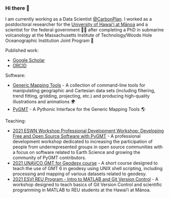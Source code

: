 ### Hi there 👋

I am currently working as a Data Scientist [@CarbonPlan](https://carbonplan.org/).
I worked as a postdoctoral researcher for the [University of Hawaiʻi at Mānoa](https://manoa.hawaii.edu/)
and a scientist for the federal government :technologist: after
completing a PhD in submarine volcanology at the Massachusetts Institute
of Technology/Woods Hole Oceanographic Institution Joint Program :volcano:

Published work:

- [Google Scholar](https://scholar.google.com/citations?user=pEVL_ocAAAAJ)
- [ORCID](https://orcid.org/0000-0003-0180-8928)

Software:

- [Generic Mapping Tools](https://github.com/GenericMappingTools/gmt) - A
  collection of command-line tools for manipulating geographic and Cartesian
  data sets (including filtering, trend fitting, gridding, projecting, etc.)
  and producing high-quality illustrations and animations :earth_africa:
- [PyGMT](https://github.com/GenericMappingTools/pygmt) - A Pythonic Interface
  for the Generic Mapping Tools :earth_americas:

Teaching:

- [2021 ESWN Workshop Professional Development Workshop: Developing Free and Open Source Software with PyGMT](https://github.com/GenericMappingTools/2021-eswn-pygmt-workshop) - A professional development workshop dedicated to increasing the participation of people
  from underrepresented groups in open source communities with a focus on software related to Earth Science and growing
  the community of PyGMT contributors.
- [2021 UNAVCO GMT for Geodesy course](https://github.com/GenericMappingTools/2021-unavco-course) - A short course designed
  to teach the use of GMT 6 in geodesy using UNIX shell scripting, including processing and mapping of various datasets
  related to geodesy.
- [2021 ESVI REU Program - Intro to MATLAB and Git Version Control](https://github.com/meghanrjones/2021-reu-matlab-git) -
  A workshop designed to teach basics of Git Version Control and scientific programming in MATLAB to REU students at the
  Hawaiʻi at Mānoa.

